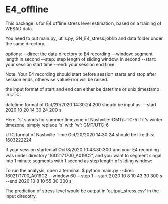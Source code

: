 # E4_offline
This package is for E4 offline stress level estimation, based on a training of WESAD data.

You need to put main.py, utils.py, GN_E4_stress.joblib and data folder under the same directory.


options:
--direc: the data directory to E4 recording
--window: segment length in second
--step: step length of sliding window, in second
--start: your session start time
--end: your session end time

Note: Your E4 recording should start before session starts and stop after session ends, otherwise valueError will be raised.

the input format of start and end can either be datetime or unix timestamp in UTC:

datetime format of Oct/20/2020 14:30:24:200 should be input as:
--start 2020 10 20 14 30 24 200 s

Here, 's' stands for summer timezone of Nashville: GMT/UTC-5
if it's winter timezone, simply replace 's' with 'w': GMT/UTC-6

UTC format of Nashville Time Oct/20/2020 14:30:24 should be like this: 1603222224

If your session started at Oct/8/2020 10:43:30:300 and your E4 recording was under directory '1602171700_A019C2', and you want to segment singal into 1 minute segments with 1 second as step length of sliding window:

To run the analysis, open a terminal:
$ python main.py --direc 1602171700_A019C2 --window 60 --step 1
                 --start 2020 10 8 10 43 30 300 s --end 2020 10 8 10 55 30 300 s

The prediction of stress level would be output in 'output_stress.csv' in the input direcotry.

